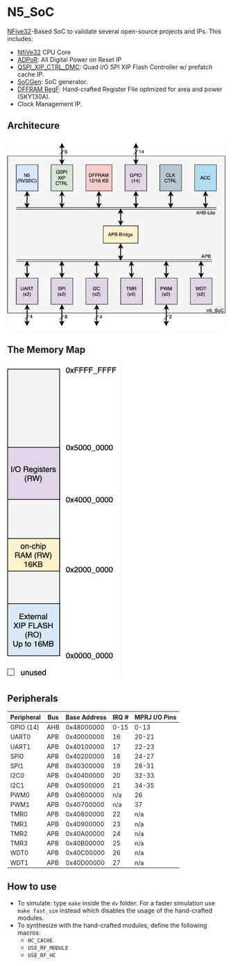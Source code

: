 # N5_SoC
[NFive32](https://github.com/shalan/NFive32)-Based SoC to validate several open-source projects and IPs. This includes:
- [NfiVe32](https://github.com/shalan/NFive32) CPU Core
- [ADPoR](https://github.com/shalan/ADPoR): All Digital Power on Reset IP
- [QSPI_XIP_CTRL_DMC](https://github.com/shalan/QSPI_XIP_CTRL_DMC): Quad I/O SPI XIP Flash Controller w/ prefatch cache IP.
- [SoCGen](https://github.com/shalan/https://github.com/habibagamal/SoC_Automation): SoC generator.
- [DFFRAM RegF](https://github.com/shalan/DFFRAM): Hand-crafted Register File optmized for area and power (SKY130A).
- Clock Management IP.

## Architecure
<img src="./docs/soc_arch.png" size="75%">

## The Memory Map
<img src="./docs/soc_mem_map.png" siz3="75%">

## Peripherals
|Peripheral|Bus|Base Address|IRQ #|MPRJ I/O Pins|
|----------|---|------------|--------|-----|
|GPIO (14)|AHB|0x48000000|0-15|0-13|
|UART0|APB|0x40000000|16|20-21|
|UART1|APB|0x40100000|17|22-23|
|SPI0|APB|0x40200000|18|24-27|
|SPI1|APB|0x40300000|19|28-31|
|I2C0|APB|0x40400000|20|32-33|
|I2C1|APB|0x40500000|21|34-35|
|PWM0|APB|0x40600000|n/a|26|
|PWM1|APB|0x40700000|n/a|37|
|TMR0|APB|0x40800000|22|n/a|
|TMR1|APB|0x40900000|23|n/a|
|TMR2|APB|0x40A00000|24|n/a|
|TMR3|APB|0x40B00000|25|n/a|
|WDT0|APB|0x40C00000|26|n/a|
|WDT1|APB|0x40D00000|27|n/a|


## How to use
- To simulate: type `make` inside the `dv` folder. For a faster simulation use `make fast_sim` instead which disables the usage of the hand-crafted modules.
-  To synthesize with the hand-crafted modules, define the following macros:
   -  `HC_CACHE`
   -  `USE_RF_MODULE`
   -  `USE_RF_HC`

